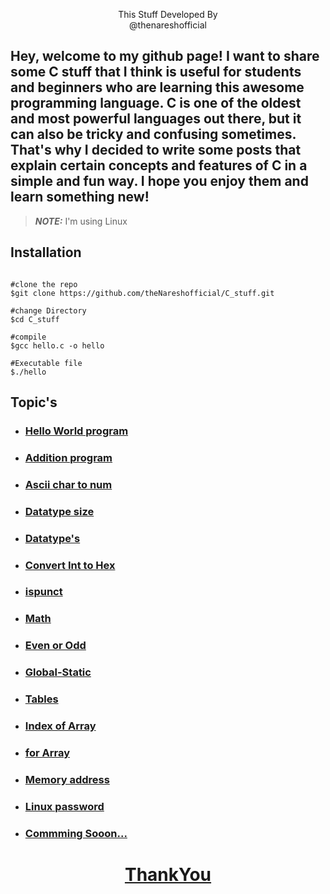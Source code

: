 <p align=center>

<p align='center'>This Stuff Developed By <br> <a herf="https://www.instagram.com/the_naresh_offcial/">@thenareshofficial</p>

## Hey, welcome to my github page! I want to share some C stuff that I think is useful for students and beginners who are learning this awesome programming language. C is one of the oldest and most powerful languages out there, but it can also be tricky and confusing sometimes. That's why I decided to write some posts that explain certain concepts and features of C in a simple and fun way. I hope you enjoy them and learn something new!

>**_NOTE:_**    I'm using Linux

## Installation

```console

#clone the repo
$git clone https://github.com/theNareshofficial/C_stuff.git

#change Directory 
$cd C_stuff

#compile
$gcc hello.c -o hello

#Executable file
$./hello

```

## Topic's

<ul>
<li><h3> <a href="https://github.com/theNareshofficial/C_stuff/blob/main/hello.c/">Hello World program </h3></li>
<li><h3><a href="https://github.com/theNareshofficial/C_stuff/blob/main/add.c/">Addition program </h3></li>
<li><h3> <a href="https://github.com/theNareshofficial/C_stuff/blob/main/ascii_sum.c/">Ascii char to num</h3></li>
<li><h3><a href="https://github.com/theNareshofficial/C_stuff/blob/main/datatype_size.c/">Datatype size</h3></li>
<li><h3><a href="https://github.com/theNareshofficial/C_stuff/blob/main/data_type.c/">Datatype's</h3></li>
<li><h3><a href="https://github.com/theNareshofficial/C_stuff/blob/main/Int2Hex.c/">Convert Int to Hex</h3></li>
<li><h3><a href="https://github.com/theNareshofficial/C_stuff/blob/main/ispunct.c/">ispunct</h3></li>
<li><h3><a href="https://github.com/theNareshofficial/C_stuff/blob/main/Int2Hex.c/">Math</h3></li>
<li><h3><a href="https://github.com/theNareshofficial/C_stuff/blob/main/even_or_odd.c/">Even or Odd</h3></li>
<li><h3><a href="https://github.com/theNareshofficial/C_stuff/blob/main/global.c/">Global-Static</h3></li>
<li><h3><a href="https://github.com/theNareshofficial/C_stuff/blob/main/table.c/">Tables</h3></li>
<li><h3><a href="https://github.com/theNareshofficial/C_stuff/blob/main/array/index.c">Index of Array</h3></li>
<li><h3><a href="https://github.com/theNareshofficial/C_stuff/blob/main/array/array_int.c">for Array</h3></li>
<li><h3><a href="https://github.com/theNareshofficial/C_stuff/blob/main/memory_address.c/">Memory address</h3></li>
<li><h3><a href="https://github.com/theNareshofficial/C_stuff/blob/main/linux_pswd.c/">Linux password</h3></li>
<li><h3><a href="#">Commming Sooon...</h3></li>
</ul>

<h1 align='center'><u>ThankYou</u></h1>
